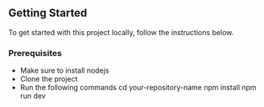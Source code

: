 ## Getting Started

To get started with this project locally, follow the instructions below.

### Prerequisites
- Make sure to install nodejs
- Clone the project
- Run the following commands
  cd your-repository-name
  npm install
  npm run dev
